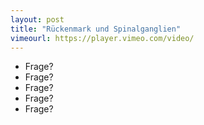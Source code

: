 ```yaml
---
layout: post
title: "Rückenmark und Spinalganglien"
vimeourl: https://player.vimeo.com/video/
---
```

- Frage?
- Frage?
- Frage?
- Frage?
- Frage?







